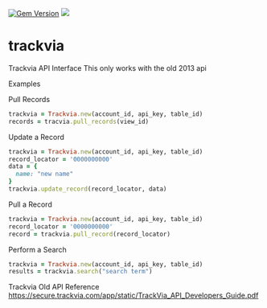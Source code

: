 [![Gem Version](https://badge.fury.io/rb/trackvia.svg)](https://badge.fury.io/rb/trackvia)
![](http://ruby-gem-downloads-badge.herokuapp.com/trackvia)
# trackvia
Trackvia API Interface
This only works with the old 2013 api

Examples


Pull Records
```ruby
trackvia = Trackvia.new(account_id, api_key, table_id)
records = tracvia.pull_records(view_id)
```

Update a Record
```ruby
trackvia = Trackvia.new(account_id, api_key, table_id)
record_locator = '0000000000'
data = {
  name: "new name"
}
trackvia.update_record(record_locator, data)
```

Pull a Record
```ruby
trackvia = Trackvia.new(account_id, api_key, table_id)
record_locator = '0000000000'
record = trackvia.pull_record(record_locator)
```

Perform a Search
```ruby
trackvia = Trackvia.new(account_id, api_key, table_id)
results = trackvia.search("search term")
```

Trackvia Old API Reference
https://secure.trackvia.com/app/static/TrackVia_API_Developers_Guide.pdf
